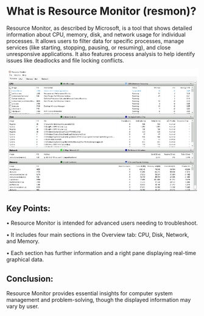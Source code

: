 # What is Resource Monitor (resmon)? 

Resource Monitor, as described by Microsoft, is a tool that shows detailed information about CPU, memory, disk, and network usage for individual processes. It allows users to filter data for specific processes, manage services (like starting, stopping, pausing, or resuming), and close unresponsive applications. It also features process analysis to help identify issues like deadlocks and file locking conflicts. 

![Try Hack Me](image-14.png)

## Key Points: 
• Resource Monitor is intended for advanced users needing to troubleshoot. 

• It includes four main sections in the Overview tab: CPU, Disk, Network, and Memory. 

• Each section has further information and a right pane displaying real-time graphical data. 

## Conclusion: 
Resource Monitor provides essential insights for computer system management and problem-solving, though the displayed information may vary by user.